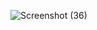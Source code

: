 ![Screenshot (36)](https://user-images.githubusercontent.com/114296841/206892184-b17e53ce-1a66-4a0f-ab27-c63c1d23e6f1.png)
